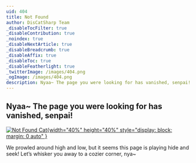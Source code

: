 ```yaml
---
uid: 404
title: Not Found
author: DisCatSharp Team
_disableTocFilter: true
_disableContribution: true
_noindex: true
_disableNextArticle: true
_disableBreadcrumb: true
_disableAffix: true
_disableToc: true
_disableFeatherlight: true
_twitterImage: /images/404.png
_ogImage: /images/404.png
description: Nyaa~ The page you were looking for has vanished, senpai!
---
```


<h2 class="text-center">Nyaa~ The page you were looking for has vanished, senpai!</h2>

[![Not Found Cat](/images/404.png){width="40%" height="40%" style="display: block; margin: 0 auto" }](#)

<p class="text-center">We prowled around high and low, but it seems this page is playing hide and seek! Let’s whisker you away to a cozier corner, nya~</p>
